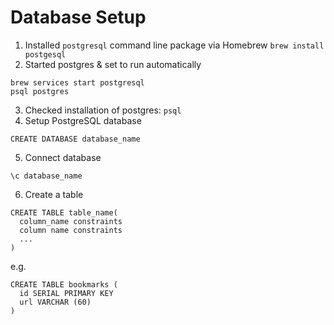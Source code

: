 # Database Setup

1. Installed `postgresql` command line package via Homebrew `brew install postgesql`
2. Started postgres & set to run automatically

```
brew services start postgresql
psql postgres
```

3. Checked installation of postgres: `psql`
4. Setup PostgreSQL database

```
CREATE DATABASE database_name
```

5. Connect database

```
\c database_name
```

6. Create a table

```
CREATE TABLE table_name(
  column_name constraints
  column name constraints
  ...
)
```

e.g.

```
CREATE TABLE bookmarks (
  id SERIAL PRIMARY KEY
  url VARCHAR (60)
)
```
